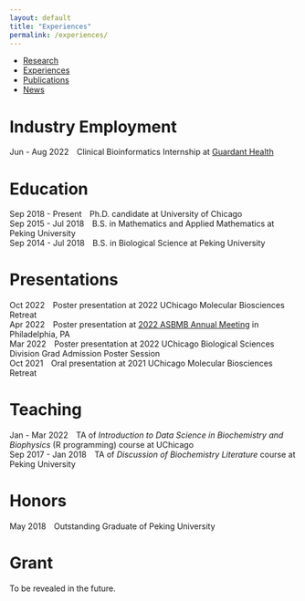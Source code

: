 ```yaml
---
layout: default
title: "Experiences"
permalink: /experiences/
---
```


* [Research](https://sihaohuanguc.github.io/research)
* [Experiences](https://sihaohuanguc.github.io/experiences)
* [Publications](https://sihaohuanguc.github.io/publications)
* [News](https://sihaohuanguc.github.io/news)

# Industry Employment
Jun - Aug 2022&emsp;Clinical Bioinformatics Internship at [Guardant Health](https://guardanthealth.com)

# Education
Sep 2018 - Present&emsp;Ph.D. candidate at University of Chicago
<br/>
Sep 2015 - Jul 2018&emsp;B.S. in Mathematics and Applied Mathematics at Peking University
<br/>
Sep 2014 - Jul 2018&emsp;B.S. in Biological Science at Peking University

# Presentations
Oct 2022&emsp;Poster presentation at 2022 UChicago Molecular Biosciences Retreat
<br/>
Apr 2022&emsp;Poster presentation at [2022 ASBMB Annual Meeting](https://www.asbmb.org/meetings-events/2022-annual-meeting) in Philadelphia, PA
<br/>
Mar 2022&emsp;Poster presentation at 2022 UChicago Biological Sciences Division Grad Admission Poster Session
<br/>
Oct 2021&emsp;Oral presentation at 2021 UChicago Molecular Biosciences Retreat

# Teaching
Jan - Mar 2022&emsp;TA of *Introduction to Data Science in Biochemistry and Biophysics* (R programming) course at UChicago
<br/>
Sep 2017 - Jan 2018&emsp;TA of *Discussion of Biochemistry Literature* course at Peking University

# Honors
May 2018&emsp;Outstanding Graduate of Peking University

# Grant
To be revealed in the future.


